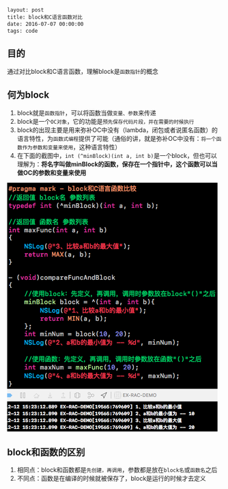 ```
layout: post
title: block和C语言函数对比
date: 2016-07-07 00:00:00
tags: code
```

## 目的

通过对比block和C语言函数，理解block是`函数指针`的概念

## 何为block

1. block就是`函数指针`，可以将函数当做`变量、参数`来传递
2. block是一个`OC对象`，它的功能是`预先保存代码片段，并在需要的时候执行`
3. block的出现主要是用来弥补OC中没有（lambda，闭包或者说匿名函数）的语言特性，为`函数式编程`提供了可能（通俗的讲，就是弥补OC中没有：`将一个函数作为参数和变量来使用`，这种语言特性）
4. 在下面的截图中，`int (^minBlock)(int a, int b)`是一个block，但也可以理解为：**将名字叫做minBlock的函数，保存在一个指针中，这个函数可以当做OC的参数和变量来使用**

![img](/assets/images/2016/block和C语言函数对比-1.png)

## block和函数的区别

1. 相同点：block和函数都是`先创建，再调用`，参数都是放在`block名`或`函数名`之后
2. 不同点：函数是在编译的时候就被保存了，block是运行的时候才去定义